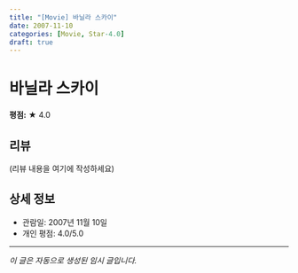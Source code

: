 ```yaml
---
title: "[Movie] 바닐라 스카이"
date: 2007-11-10
categories: [Movie, Star-4.0]
draft: true
---
```


# 바닐라 스카이

**평점:** ★ 4.0

## 리뷰

(리뷰 내용을 여기에 작성하세요)

## 상세 정보

- 관람일: 2007년 11월 10일
- 개인 평점: 4.0/5.0

---

*이 글은 자동으로 생성된 임시 글입니다.*
